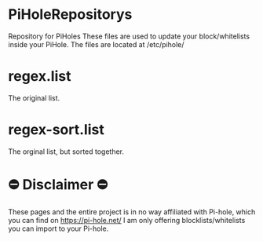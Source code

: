 # PiHoleRepositorys
Repository for PiHoles
These files are used to update your block/whitelists inside your PiHole. The files are located at /etc/pihole/<br>

# regex.list
The original list.

# regex-sort.list
The orginal list, but sorted together.

# ⛔ Disclaimer ⛔
These pages and the entire project is in no way affiliated with Pi-hole, which you can find on https://pi-hole.net/ I am only offering blocklists/whitelists you can import to your Pi-hole.
